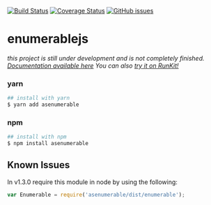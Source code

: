 [![Build Status](https://travis-ci.org/ralphy15/enumerablejs.svg?branch=master)](https://travis-ci.org/ralphy15/enumerablejs)
[![Coverage Status](https://coveralls.io/repos/github/ralphy15/enumerablejs/badge.svg)](https://coveralls.io/github/ralphy15/enumerablejs)
[![GitHub issues](https://badges.gitter.im/Join%20Chat.svg?style=plastic)](https://gitter.im/enumerablejs/Lobby)

# enumerablejs 

_this project is still under development and is not completely finished. [Documentation available here](https://ralphy15.github.io/enumerablejs/) You can also [try it on RunKit!](https://npm.runkit.com/asenumerable)_

### yarn
```bash
## install with yarn
$ yarn add asenumerable
```

### npm
```bash
## install with npm
$ npm install asenumerable
```

## Known Issues

In v1.3.0 require this module in node by using the following:

``` javascript
var Enumerable = require('asenumerable/dist/enumerable');
```
